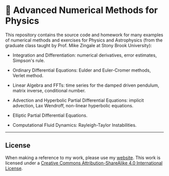 # 🍒 Advanced Numerical Methods for Physics

This repository contains the source code and homework for many examples of numerical methods and exercises for Physics and Astrophysics (from the graduate class taught by Prof. Mike Zingale at Stony Brook University):

- Integration and Differentiation: numerical derivatives, error estimates, Simpson's rule.

- Ordinary Differential Equations: Eulder and Euler-Cromer methods, Verlet method.

- Linear Algebra and FFTs: time series for the damped driven pendulum, matrix inverse,  conditional number.

- Advection and Hyperbolic Partial Differential Equations: implicit advection, Lax Wendroff, non-linear hyperbolic equations.

- Elliptic Partial Differential Equations.

- Computational Fluid Dynamics: Rayleigh-Taylor Instabilities.



----


## License

When making a reference to my work, please use my [website](http://www.astro.sunysb.edu/steinkirch/). 
This work is licensed under a [Creative Commons Attribution-ShareAlike 4.0 International License](http://creativecommons.org/licenses/by-sa/4.0/).
